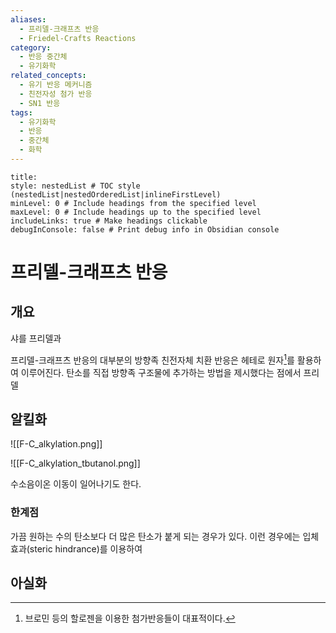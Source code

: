 ```yaml
---
aliases:
  - 프리델-크래프츠 반응
  - Friedel-Crafts Reactions
category:
  - 반응 중간체
  - 유기화학
related_concepts:
  - 유기 반응 메커니즘
  - 친전자성 첨가 반응
  - SN1 반응
tags:
  - 유기화학
  - 반응
  - 중간체
  - 화학
---
```


```table-of-contents
title: 
style: nestedList # TOC style (nestedList|nestedOrderedList|inlineFirstLevel)
minLevel: 0 # Include headings from the specified level
maxLevel: 0 # Include headings up to the specified level
includeLinks: true # Make headings clickable
debugInConsole: false # Print debug info in Obsidian console
```
# 프리델-크래프츠 반응

## 개요 

샤를 프리델과 

프리델-크래프츠 반응의 대부분의 방향족 친전자체 치환 반응은 헤테로 원자[^1]를 활용하여 이루어진다. 탄소를 직접 방향족 구조물에 추가하는 방법을 제시했다는 점에서 프리델 

## 알킬화

![[F-C_alkylation.png]]



![[F-C_alkylation_tbutanol.png]]




수소음이온 이동이 일어나기도 한다.
### 한계점

가끔 원하는 수의 탄소보다 더 많은 탄소가 붙게 되는 경우가 있다. 
이런 경우에는 입체 효과(steric hindrance)를 이용하여 

## 아실화




[^1]: 브로민 등의 할로젠을 이용한 첨가반응들이 대표적이다.
